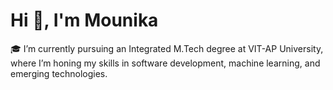 <h1>Hi 👋, I'm Mounika</h1>
<p>🎓 I’m currently pursuing an Integrated M.Tech degree at VIT-AP University, where I’m honing my skills in software development, machine learning, and emerging technologies.</p>
